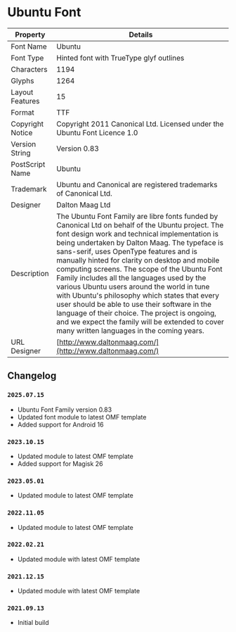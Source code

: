 # Ubuntu Font

| **Property**             | **Details** |
|--------------------------|-------------|
| Font Name                | Ubuntu |
| Font Type                | Hinted font with TrueType glyf outlines |
| Characters               | 1194 |
| Glyphs                   | 1264 |
| Layout Features          | 15 |
| Format                   | TTF |
| Copyright Notice         | Copyright 2011 Canonical Ltd. Licensed under the Ubuntu Font Licence 1.0 |
| Version String           | Version 0.83 |
| PostScript Name          | Ubuntu |
| Trademark                | Ubuntu and Canonical are registered trademarks of Canonical Ltd. |
| Designer                 | Dalton Maag Ltd |
| Description              | The Ubuntu Font Family are libre fonts funded by Canonical Ltd on behalf of the Ubuntu project. The font design work and technical implementation is being undertaken by Dalton Maag. The typeface is sans-serif, uses OpenType features and is manually hinted for clarity on desktop and mobile computing screens. The scope of the Ubuntu Font Family includes all the languages used by the various Ubuntu users around the world in tune with Ubuntu's philosophy which states that every user should be able to use their software in the language of their choice. The project is ongoing, and we expect the family will be extended to cover many written languages in the coming years. |
| URL Designer             | [http://www.daltonmaag.com/](http://www.daltonmaag.com/) |

## Changelog

### `2025.07.15`
- Ubuntu Font Family version 0.83
- Updated font module to latest OMF template
- Added support for Android 16

### `2023.10.15`
- Updated module to latest OMF template
- Added support for Magisk 26

### `2023.05.01`
- Updated module to latest OMF template

### `2022.11.05`
- Updated module to latest OMF template

### `2022.02.21`
- Updated module with latest OMF template

### `2021.12.15`
- Updated module with latest OMF template

### `2021.09.13`
- Initial build